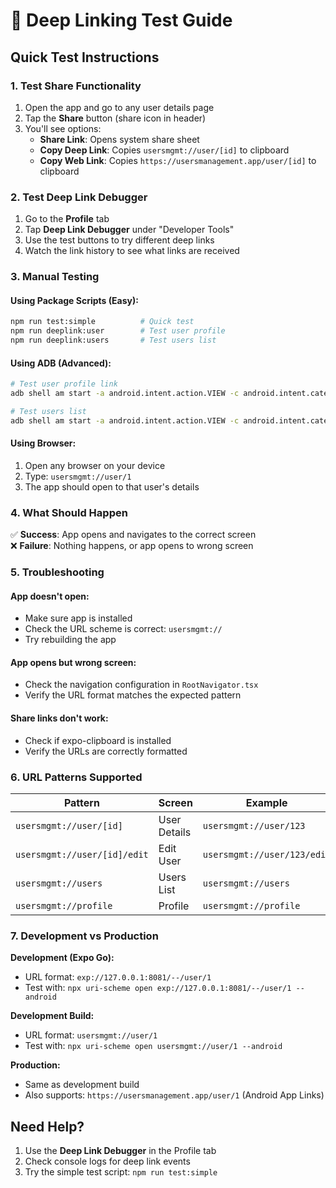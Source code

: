 # 🔗 Deep Linking Test Guide

## Quick Test Instructions

### 1. Test Share Functionality

1. Open the app and go to any user details page
2. Tap the **Share** button (share icon in header)
3. You'll see options:
   - **Share Link**: Opens system share sheet
   - **Copy Deep Link**: Copies `usersmgmt://user/[id]` to clipboard
   - **Copy Web Link**: Copies `https://usersmanagement.app/user/[id]` to clipboard

### 2. Test Deep Link Debugger

1. Go to the **Profile** tab
2. Tap **Deep Link Debugger** under "Developer Tools"
3. Use the test buttons to try different deep links
4. Watch the link history to see what links are received

### 3. Manual Testing

#### Using Package Scripts (Easy):

```bash
npm run test:simple          # Quick test
npm run deeplink:user        # Test user profile
npm run deeplink:users       # Test users list
```

#### Using ADB (Advanced):

```bash
# Test user profile link
adb shell am start -a android.intent.action.VIEW -c android.intent.category.BROWSABLE -d "usersmgmt://user/1" com.yourcompany.usersmanagement

# Test users list
adb shell am start -a android.intent.action.VIEW -c android.intent.category.BROWSABLE -d "usersmgmt://users" com.yourcompany.usersmanagement
```

#### Using Browser:

1. Open any browser on your device
2. Type: `usersmgmt://user/1`
3. The app should open to that user's details

### 4. What Should Happen

✅ **Success**: App opens and navigates to the correct screen  
❌ **Failure**: Nothing happens, or app opens to wrong screen

### 5. Troubleshooting

#### App doesn't open:

- Make sure app is installed
- Check the URL scheme is correct: `usersmgmt://`
- Try rebuilding the app

#### App opens but wrong screen:

- Check the navigation configuration in `RootNavigator.tsx`
- Verify the URL format matches the expected pattern

#### Share links don't work:

- Check if expo-clipboard is installed
- Verify the URLs are correctly formatted

### 6. URL Patterns Supported

| Pattern                      | Screen       | Example                     |
| ---------------------------- | ------------ | --------------------------- |
| `usersmgmt://user/[id]`      | User Details | `usersmgmt://user/123`      |
| `usersmgmt://user/[id]/edit` | Edit User    | `usersmgmt://user/123/edit` |
| `usersmgmt://users`          | Users List   | `usersmgmt://users`         |
| `usersmgmt://profile`        | Profile      | `usersmgmt://profile`       |

### 7. Development vs Production

**Development (Expo Go):**

- URL format: `exp://127.0.0.1:8081/--/user/1`
- Test with: `npx uri-scheme open exp://127.0.0.1:8081/--/user/1 --android`

**Development Build:**

- URL format: `usersmgmt://user/1`
- Test with: `npx uri-scheme open usersmgmt://user/1 --android`

**Production:**

- Same as development build
- Also supports: `https://usersmanagement.app/user/1` (Android App Links)

## Need Help?

1. Use the **Deep Link Debugger** in the Profile tab
2. Check console logs for deep link events
3. Try the simple test script: `npm run test:simple`
